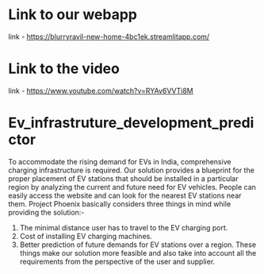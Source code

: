 # Link to our webapp
link - https://blurryravil-new-home-4bc1ek.streamlitapp.com/

# Link to the video
link - https://www.youtube.com/watch?v=RYAv6VVTi8M

# Ev_infrastruture_development_predictor
To accommodate the rising demand for EVs in India, comprehensive charging infrastructure is required. Our solution provides a blueprint for the proper placement of EV stations that should be installed in a particular region by analyzing the current and future need for EV vehicles. People can easily access the website and can look for the nearest EV stations near them.
Project Phoenix basically considers three things in mind while providing the solution:-
1) The minimal distance user has to travel to the EV charging port.
2) Cost of installing EV charging machines.
3) Better prediction of future demands for EV stations over a region.
These things make our solution more feasible and also take into account all the requirements from the perspective of the user and supplier.
